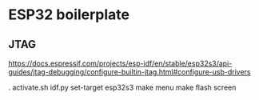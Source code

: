 # ESP32 boilerplate


## JTAG
https://docs.espressif.com/projects/esp-idf/en/stable/esp32s3/api-guides/jtag-debugging/configure-builtin-jtag.html#configure-usb-drivers

. activate.sh
idf.py set-target esp32s3
make menu
make flash screen
